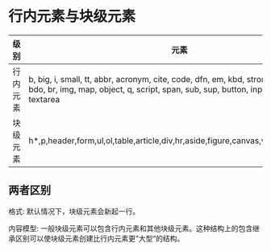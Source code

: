 # 行内元素与块级元素

| 级别     | 元素                                                                                                                                                                              |
| -------- | --------------------------------------------------------------------------------------------------------------------------------------------------------------------------------- |
| 行内元素 | b, big, i, small, tt, abbr, acronym, cite, code, dfn, em, kbd, strong, samp, var, a, bdo, br, img, map, object, q, script, span, sub, sup, button, input, label, select, textarea |
| 块级元素 | h\*,p,header,form,ul,ol,table,article,div,hr,aside,figure,canvas,video,audio,footer                                                                                               |

## 两者区别

格式: 默认情况下，块级元素会新起一行。

内容模型: 一般块级元素可以包含行内元素和其他块级元素。这种结构上的包含继承区别可以使块级元素创建比行内元素更”大型“的结构。
